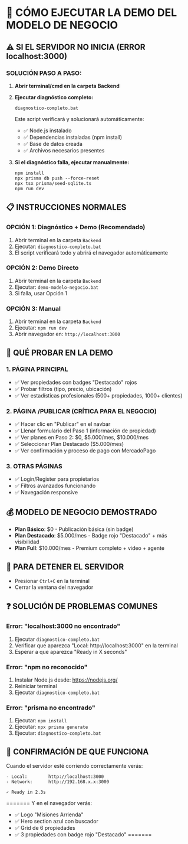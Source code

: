 # 🚀 CÓMO EJECUTAR LA DEMO DEL MODELO DE NEGOCIO

## ⚠️ **SI EL SERVIDOR NO INICIA (ERROR localhost:3000)**

### **SOLUCIÓN PASO A PASO:**

1. **Abrir terminal/cmd en la carpeta Backend**
2. **Ejecutar diagnóstico completo:**
   ```
   diagnostico-completo.bat
   ```
   Este script verificará y solucionará automáticamente:
   - ✅ Node.js instalado
   - ✅ Dependencias instaladas (npm install)
   - ✅ Base de datos creada
   - ✅ Archivos necesarios presentes

3. **Si el diagnóstico falla, ejecutar manualmente:**
   ```
   npm install
   npx prisma db push --force-reset
   npx tsx prisma/seed-sqlite.ts
   npm run dev
   ```

## 📋 **INSTRUCCIONES NORMALES**

### **OPCIÓN 1: Diagnóstico + Demo (Recomendado)**
1. Abrir terminal en la carpeta `Backend`
2. Ejecutar: `diagnostico-completo.bat`
3. El script verificará todo y abrirá el navegador automáticamente

### **OPCIÓN 2: Demo Directo**
1. Abrir terminal en la carpeta `Backend`
2. Ejecutar: `demo-modelo-negocio.bat`
3. Si falla, usar Opción 1

### **OPCIÓN 3: Manual**
1. Abrir terminal en la carpeta `Backend`
2. Ejecutar: `npm run dev`
3. Abrir navegador en: `http://localhost:3000`

## 🎯 **QUÉ PROBAR EN LA DEMO**

### **1. PÁGINA PRINCIPAL**
- ✅ Ver propiedades con badges "Destacado" rojos
- ✅ Probar filtros (tipo, precio, ubicación)
- ✅ Ver estadísticas profesionales (500+ propiedades, 1000+ clientes)

### **2. PÁGINA /PUBLICAR (CRÍTICA PARA EL NEGOCIO)**
- ✅ Hacer clic en "Publicar" en el navbar
- ✅ Llenar formulario del Paso 1 (información de propiedad)
- ✅ Ver planes en Paso 2: $0, $5.000/mes, $10.000/mes
- ✅ Seleccionar Plan Destacado ($5.000/mes)
- ✅ Ver confirmación y proceso de pago con MercadoPago

### **3. OTRAS PÁGINAS**
- ✅ Login/Register para propietarios
- ✅ Filtros avanzados funcionando
- ✅ Navegación responsive

## 💰 **MODELO DE NEGOCIO DEMOSTRADO**

- **Plan Básico**: $0 - Publicación básica (sin badge)
- **Plan Destacado**: $5.000/mes - Badge rojo "Destacado" + más visibilidad
- **Plan Full**: $10.000/mes - Premium completo + video + agente

## 🛑 **PARA DETENER EL SERVIDOR**
- Presionar `Ctrl+C` en la terminal
- Cerrar la ventana del navegador

## ❓ **SOLUCIÓN DE PROBLEMAS COMUNES**

### **Error: "localhost:3000 no encontrado"**
1. Ejecutar `diagnostico-completo.bat`
2. Verificar que aparezca "Local: http://localhost:3000" en la terminal
3. Esperar a que aparezca "Ready in X seconds"

### **Error: "npm no reconocido"**
1. Instalar Node.js desde: https://nodejs.org/
2. Reiniciar terminal
3. Ejecutar `diagnostico-completo.bat`

### **Error: "prisma no encontrado"**
1. Ejecutar: `npm install`
2. Ejecutar: `npx prisma generate`
3. Ejecutar: `diagnostico-completo.bat`

## 🎯 **CONFIRMACIÓN DE QUE FUNCIONA**

Cuando el servidor esté corriendo correctamente verás:
```
- Local:        http://localhost:3000
- Network:      http://192.168.x.x:3000

✓ Ready in 2.3s
```

=======
Y en el navegador verás:
- ✅ Logo "Misiones Arrienda"
- ✅ Hero section azul con buscador
- ✅ Grid de 6 propiedades
- ✅ 3 propiedades con badge rojo "Destacado"
=======
